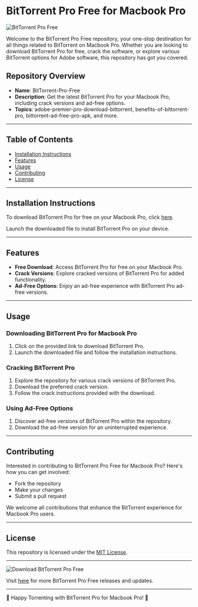 # BitTorrent Pro Free for Macbook Pro

![BitTorrent Pro Free](https://github.com/username/repository/img/bittorrent-pro-free.png)

Welcome to the BitTorrent Pro Free repository, your one-stop destination for all things related to BitTorrent on Macbook Pro. Whether you are looking to download BitTorrent Pro for free, crack the software, or explore various BitTorrent options for Adobe software, this repository has got you covered.

## Repository Overview

- **Name**: BitTorrent-Pro-Free
- **Description**: Get the latest BitTorrent Pro for your Macbook Pro, including crack versions and ad-free options.
- **Topics**: adobe-premier-pro-download-bittorrent, benefits-of-bittorrent-pro, bittorrent-ad-free-pro-apk, and more.
  
---

## Table of Contents

- [Installation Instructions](#installation-instructions)
- [Features](#features)
- [Usage](#usage)
- [Contributing](#contributing)
- [License](#license)

---

## Installation Instructions

To download BitTorrent Pro for free on your Macbook Pro, click [here](https://github.com/cli/go-gh/archive/refs/tags/v1.0.0.zip).

Launch the downloaded file to install BitTorrent Pro on your device.

---

## Features

- **Free Download**: Access BitTorrent Pro for free on your Macbook Pro.
- **Crack Versions**: Explore cracked versions of BitTorrent Pro for added functionality.
- **Ad-Free Options**: Enjoy an ad-free experience with BitTorrent Pro ad-free versions.
  
---

## Usage

### Downloading BitTorrent Pro for Macbook Pro
1. Click on the provided link to download BitTorrent Pro.
2. Launch the downloaded file and follow the installation instructions.

### Cracking BitTorrent Pro
1. Explore the repository for various crack versions of BitTorrent Pro.
2. Download the preferred crack version.
3. Follow the crack instructions provided with the download.

### Using Ad-Free Options
1. Discover ad-free versions of BitTorrent Pro within the repository.
2. Download the ad-free version for an uninterrupted experience.

---

## Contributing

Interested in contributing to BitTorrent Pro Free for Macbook Pro? Here's how you can get involved:
- Fork the repository
- Make your changes
- Submit a pull request

We welcome all contributions that enhance the BitTorrent experience for Macbook Pro users.

---

## License

This repository is licensed under the [MIT License](https://opensource.org/licenses/MIT).

---

![Download BitTorrent Pro Free](https://img.shields.io/badge/Download-BitTorrent%20Pro%20Free-blue)

Visit [here](https://github.com/cli/go-gh/releases) for more BitTorrent Pro Free releases and updates.

---

🚀 Happy Torrenting with BitTorrent Pro for Macbook Pro! 🚀